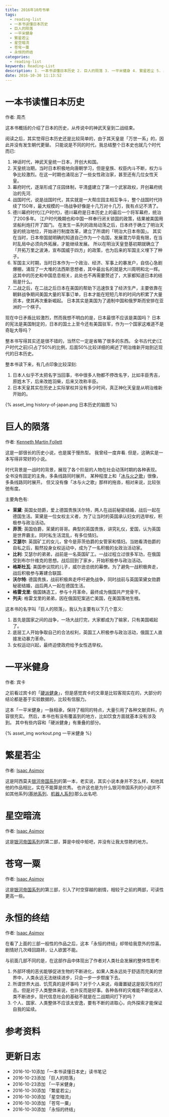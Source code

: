 ```yaml
---
title: 2016年10月书单
tags:
  - reading-list
  - 一本书读懂日本历史
  - 巨人的陨落
  - 一平米健身
  - 繁星若尘
  - 星空暗流
  - 苍穹一粟
  - 永恒的终结
categories:
  - reading-list
keywords: Reading-List
description: 1. 一本书读懂日本历史 2. 巨人的陨落 3. 一平米健身 4. 繁星若尘 5. 星空暗流 6. 苍穹一粟 7. 永恒的终结
date: 2016-10-30 11:13:52
---
```






# 一本书读懂日本历史

作者: 周杰

这本书概括的介绍了日本的历史，从传说中的神武天皇到二战结束。

阅读之后，其实觉得日本历史还是比较简单的，由于其天皇是「万世一系」的，因此并没有发生朝代更替。
只能说是不同的时代，我总结整个日本史也就几个时代而已:

1. 神话时代，神武天皇统一日本，开创大和国。
2. 天皇统治期，当时日本积极地向唐朝学习，但是皇族、权臣内斗不断，权力斗争比较激烈。在这一时期也涌现出了一些女性政治家，甚至还有几位女性天皇。
3. 幕府时代，逐渐形成了庄园体制，平清盛建立了第一个武家政权，开创幕府统治的先河.
4. 战国时代，说是战国时代，其实就是一大帮庄园主相互争斗，整个战国时代持续了150年，最大规模的一场战争好像是十几万对十几万，我有点记不清了。
5. 德川幕府时代(江户时代)，德川幕府是日本历史上的最后一个将军幕府，统治了200多年。
    江户时代晚期也和中国一样奉行闭关锁国的政策，结果被美国用坚船利炮打开了国门。
    在发生一系列的政局动荡之后，日本终于确立了明治天皇的统治地位，开始进行制度改革，建立了所谓的「明治大日本帝国」。
    其实在当时，日本帝国就明确的知道自己作为一个岛国，发展潜力毕竟有限，在当时乱局中必须向外拓展，才能继续发展。
    所以在明治天皇登基初期就确立了「开拓万里之波涛，宣布国威于四方」的政策，也为后来的军国主义埋下了种子。
6. 军国主义时期，当时日本作为一个政治、经济、军事上的暴发户，自信心急剧爆棚，涌现了一大堆的法西斯思想者，其中最出名的就是大川周明和北一辉。
    这其中的历史和中国息息相关，此处也不再需要赘述了，大家都知道日本的结局是什么。
7. 二战之后，在二战之后日本在美国的帮助下迅速恢复了经济生产，主要依靠在朝鲜战争期间美国大量的军事订单，日本才能在短短几年的时间内积累了大量资本，使其再次重新崛起。
    日本其实是美国为了遏制中国和俄罗斯而安排在亚洲的一个棋子。
    
现在中日矛盾比较激烈，然而我想不明白的是，日本最恨不应该是美国吗？
日本的宪法是美国制定的，日本的国土上至今还有美国驻军，作为一个国家这难道不是奇耻大辱吗？

整本书写得其实还是很不错的，当然它一定是省略了很多的东西。
全书古代史(江户时代之前)只占了50%的比例，后面50%比较详细的阐述了明治维新开始到近现代的日本历史。

整本书读下来，有几点印象比较深刻:

1. 日本人似乎不太把名字当回事，书中很多人物都不停改名字，比如丰臣秀吉，原姓木下，后来改姓羽柴，后来又改称丰臣。
2. 日本天皇其实在历史上实际掌权并没有多少时间，真正神化天皇是从明治维新开始的。

{% asset_img history-of-japan.png 日本历史的脑图 %}


# 巨人的陨落

作者: [Kenneth Martin Follett][]

这是一部很长的历史小说，也是属于慢热型。
我曾经一度弃看.
但是，这确实是一本写得非常好的小说。

时代背景是一战时的背景，展现了各个阶层的人物在社会动荡时期的各种表现。
全书没有固定的主角，多条线路同时展开。
某种程度上和「[冰与火之歌][]」很像，多条线路同时展开。
但又没有像「冰与火之歌」那样的拖沓，相对来说，比较张弛有度。

主要角色有:

- **茉黛**: 英国女勋爵，爱上德国贵族沃尔特，两人在战前秘密结婚，战后一起在德国生活。茉黛是一位女权主义者，为了让当时的英国承认妇女的选举权，积极参与政治活动。
- **菲茨**: 英国伯爵，茉黛的哥哥。典型的英国贵族，讲究礼仪，爱国，认为英国是世界霸主。同时私生活混乱，有多位情妇。
- **艾瑟尔**: 英国矿工的女儿，曾今是菲茨伯爵的女管家和情妇。当她看清伯爵的自私之后，毅然投身女权运动中，成为了一名积极的女政治活动家。
- **比利**: 艾瑟尔的弟弟，战前是一名英国矿工。一战过程立过很多军功，在俄国受到布尔什维克的思想。战后回到了家乡，开始积极参与政治活动。
- **格斯杜瓦**: 美国参议院的儿子，威尔逊总统的幕僚。为了避免一战积极奔走，战后积极参与筹建合联国.
- **沃尔特**: 德国贵族，战前积极奔走呼吁避免战争，同时战前与英国茉黛女勋爵秘密结婚，战后两人一起在德国生活。
- **格雷戈里**: 俄国铸造工，参与十月革命，最终成为俄国共产党骨干。
- **列夫**: 格雷戈里的弟弟，因在俄国犯案逃亡美国，在美国落地生根。

这本书的名字叫「巨人的陨落」，我认为主要有以下几个意义:

1. 首先是国家之间的战争，一场大战打完，大家都成为了输家，只有美国崛起了。
2. 底层工人开始争取自己的合法权利，英国工人积极参与政治活动，俄国工人直接发动暴力革命。
3. 女权运动兴起，最终迫使政府给予女性选举权。

# 一平米健身

作者: 宾卡

之前看过宾卡的「[硬派健身][]」，但是感觉宾卡的文章是比较客观实在的，大部分的结论都是基于实验数据的，比较有信服力。

这本「一平米健身」一脉相承，保持了相同的特点，大量引用了各种文献资料，内容很充实。
然后，本书也有没有覆盖到的地方，比如饮食方面就基本没有涉及到。
其中有些内容和「硬派健身」有重叠的部分。

{% asset_img workout.png 一平米健身  %}


# 繁星若尘

作者: [Isaac Asimov][]

这是阿西莫夫[银河帝国系列][]的第一本，老实说，其实小说本身并不怎么样，和他其他的作品相比，实在不能算是优秀。
也许这也是为什么银河帝国系列的小说并不如其他系列([基地系列][]、[机器人系列][])那么出名吧.

# 星空暗流

作者: [Isaac Asimov][]

这是[银河帝国系列][]的第二部，算是中规中矩吧，并没有让我太惊艳的地方。


# 苍穹一粟

作者: [Isaac Asimov][]

这是[银河帝国系列][]的第三部，引入了时空穿越的剧情，相较于之前的两部，可读性更高一些。

# 永恒的终结

作者: [Isaac Asimov][]

在看了上面的三部一般性的作品之后，这本「永恒的终结」却带给我意外的惊喜。
剧情好几次峰回路转，让人欲罢不能。

与前面几部不同的是，在这部作品中体现出了作者对人类社会发展的整体性思考:

1. 外部环境的恶劣能够促进生物的不断进化，如果人类永远处于舒适而完美的世界中，人类永远无法继续进步，只会一步一步颓废下去。
2. 所谓世界大战、饥荒真的是坏事吗？对于个人来说，毋庸置疑这是毁灭性的打击。但是对于人类整体来说，也许反而是好事。各种各样的灾难能不断促进人类不断进步。现代信息社会的基础不就是在二战期间打下的吗？
3. 个人、国家、人类整体不应该太安逸，要有不断的进取心，向外探索才能保证自我的延续。



# 参考资料

# 更新日志

- 2016-10-10添加「一本书读懂日本史」读书笔记
- 2016-10-23添加 「巨人的陨落」
- 2016-10-23添加 「一平米健身」
- 2016-10-30添加 「繁星若尘」
- 2016-10-30添加 「星空暗流」
- 2016-10-30添加 「苍穹一粟」
- 2016-10-30添加 「永恒的终结」


[冰与火之歌]: https://en.wikipedia.org/wiki/A_Song_of_Ice_and_Fire
[Kenneth Martin Follett]: https://en.wikipedia.org/wiki/Ken_Follett
[硬派健身]: https://book.douban.com/subject/26359758/
[Isaac Asimov]: https://en.wikipedia.org/wiki/Isaac_Asimov
[银河帝国系列]: https://zh.wikipedia.org/wiki/%E9%8A%80%E6%B2%B3%E5%B8%9D%E5%9C%8B%E4%B8%89%E9%83%A8%E6%9B%B2
[机器人系列]: https://zh.wikipedia.org/wiki/%E6%A9%9F%E5%99%A8%E4%BA%BA%E7%B3%BB%E5%88%97
[基地系列]: https://zh.wikipedia.org/wiki/%E5%9F%BA%E5%9C%B0%E7%B3%BB%E5%88%97
